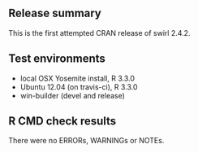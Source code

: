 ## Release summary

This is the first attempted CRAN release of swirl 2.4.2.

## Test environments

* local OSX Yosemite install, R 3.3.0
* Ubuntu 12.04 (on travis-ci), R 3.3.0
* win-builder (devel and release)

## R CMD check results

There were no ERRORs, WARNINGs or NOTEs.
